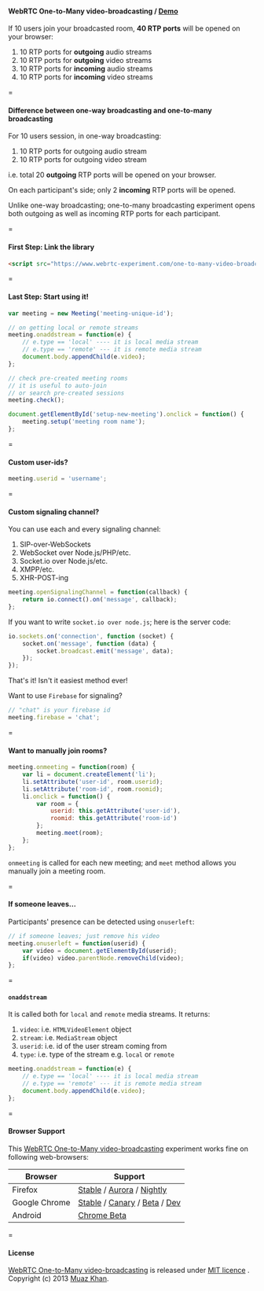 ﻿#### WebRTC One-to-Many video-broadcasting / [Demo](https://www.webrtc-experiment.com/one-to-many-video-broadcasting/)

If 10 users join your broadcasted room, **40 RTP ports** will be opened on your browser:

1. 10 RTP ports for **outgoing** audio streams
2. 10 RTP ports for **outgoing** video streams
3. 10 RTP ports for **incoming** audio streams
4. 10 RTP ports for **incoming** video streams

=

#### Difference between one-way broadcasting and one-to-many broadcasting

For 10 users session, in one-way broadcasting:

1. 10 RTP ports for outgoing audio stream
2. 10 RTP ports for outgoing video stream

i.e. total 20 **outgoing** RTP ports will be opened on your browser.

On each participant's side; only 2 **incoming** RTP ports will be opened.

Unlike one-way broadcasting; one-to-many broadcasting experiment opens both outgoing as well as incoming RTP ports for each participant.

=

#### First Step: Link the library

```html
<script src="https://www.webrtc-experiment.com/one-to-many-video-broadcasting/meeting.js"></script>
```

=

#### Last Step: Start using it!

```javascript
var meeting = new Meeting('meeting-unique-id');

// on getting local or remote streams
meeting.onaddstream = function(e) {
    // e.type == 'local' ---- it is local media stream
    // e.type == 'remote' --- it is remote media stream
    document.body.appendChild(e.video);
};

// check pre-created meeting rooms
// it is useful to auto-join
// or search pre-created sessions
meeting.check();

document.getElementById('setup-new-meeting').onclick = function() {
    meeting.setup('meeting room name');
};
```

=

#### Custom user-ids?

```javascript
meeting.userid = 'username';
```

=

#### Custom signaling channel?

You can use each and every signaling channel:

1. SIP-over-WebSockets
2. WebSocket over Node.js/PHP/etc.
3. Socket.io over Node.js/etc.
4. XMPP/etc.
5. XHR-POST-ing

```javascript
meeting.openSignalingChannel = function(callback) {
    return io.connect().on('message', callback);
};
```

If you want to write `socket.io over node.js`; here is the server code:

```javascript
io.sockets.on('connection', function (socket) {
    socket.on('message', function (data) {
        socket.broadcast.emit('message', data);
    });
});
```

That's it! Isn't it easiest method ever!

Want to use `Firebase` for signaling?

```javascript
// "chat" is your firebase id
meeting.firebase = 'chat';
```

=

#### Want to manually join rooms?

```javascript
meeting.onmeeting = function(room) {
    var li = document.createElement('li');
    li.setAttribute('user-id', room.userid);
    li.setAttribute('room-id', room.roomid);
    li.onclick = function() {
        var room = {
            userid: this.getAttribute('user-id'),
            roomid: this.getAttribute('room-id')
        };
        meeting.meet(room);
    };
};
```

`onmeeting` is called for each new meeting; and `meet` method allows you manually join a meeting room.

=

#### If someone leaves...

Participants' presence can be detected using `onuserleft`:

```javascript
// if someone leaves; just remove his video
meeting.onuserleft = function(userid) {
    var video = document.getElementById(userid);
    if(video) video.parentNode.removeChild(video);
};
```

=

#### `onaddstream`

It is called both for `local` and `remote` media streams. It returns:

1. `video`: i.e. `HTMLVideoElement` object
2. `stream`: i.e. `MediaStream` object
3. `userid`: i.e. id of the user stream coming from
4. `type`: i.e. type of the stream e.g. `local` or `remote`

```javascript
meeting.onaddstream = function(e) {
    // e.type == 'local' ---- it is local media stream
    // e.type == 'remote' --- it is remote media stream
    document.body.appendChild(e.video);
};
```

=

#### Browser Support

This [WebRTC One-to-Many video-broadcasting](https://www.webrtc-experiment.com/one-to-many-video-broadcasting/) experiment works fine on following web-browsers:

| Browser        | Support           |
| ------------- |-------------|
| Firefox | [Stable](http://www.mozilla.org/en-US/firefox/new/) / [Aurora](http://www.mozilla.org/en-US/firefox/aurora/) / [Nightly](http://nightly.mozilla.org/) |
| Google Chrome | [Stable](https://www.google.com/intl/en_uk/chrome/browser/) / [Canary](https://www.google.com/intl/en/chrome/browser/canary.html) / [Beta](https://www.google.com/intl/en/chrome/browser/beta.html) / [Dev](https://www.google.com/intl/en/chrome/browser/index.html?extra=devchannel#eula) |
| Android | [Chrome Beta](https://play.google.com/store/apps/details?id=com.chrome.beta&hl=en) |

=

#### License

[WebRTC One-to-Many video-broadcasting](https://www.webrtc-experiment.com/one-to-many-video-broadcasting/) is released under [MIT licence](https://www.webrtc-experiment.com/licence/) . Copyright (c) 2013 [Muaz Khan](https://plus.google.com/100325991024054712503).
